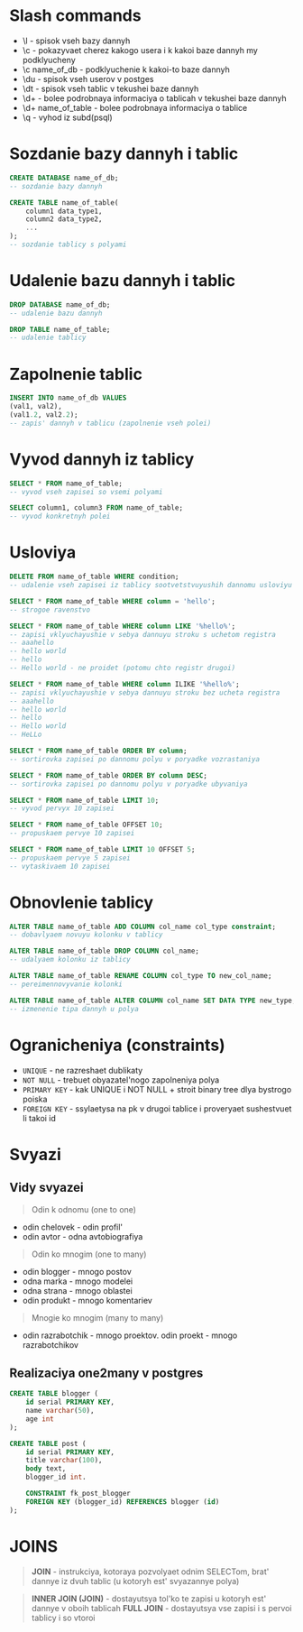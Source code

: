 # Slash commands
* \l - spisok vseh bazy dannyh
* \c - pokazyvaet cherez kakogo usera i k kakoi baze dannyh my podklyucheny
* \c name_of_db - podklyuchenie k kakoi-to baze dannyh
* \du - spisok vseh userov v postges
* \dt - spisok vseh tablic v tekushei baze dannyh
* \d+ - bolee podrobnaya informaciya o tablicah v tekushei baze dannyh
* \d+ name_of_table - bolee podrobnaya informaciya o tablice
* \q - vyhod iz subd(psql)

# Sozdanie bazy dannyh i tablic
```sql
CREATE DATABASE name_of_db;
-- sozdanie bazy dannyh
```

```sql
CREATE TABLE name_of_table(
    column1 data_type1,
    column2 data_type2,
    ...
);
-- sozdanie tablicy s polyami
```
# Udalenie bazu dannyh i tablic
```sql
DROP DATABASE name_of_db;
-- udalenie bazu dannyh
```

```sql
DROP TABLE name_of_table;
-- udalenie tablicy
```

# Zapolnenie tablic
```sql
INSERT INTO name_of_db VALUES
(val1, val2),
(val1.2, val2.2);
-- zapis' dannyh v tablicu (zapolnenie vseh polei)
```


# Vyvod dannyh iz tablicy
```sql
SELECT * FROM name_of_table;
-- vyvod vseh zapisei so vsemi polyami
```

```sql
SELECT column1, column3 FROM name_of_table;
-- vyvod konkretnyh polei
```

# Usloviya
```sql
DELETE FROM name_of_table WHERE condition;
-- udalenie vseh zapisei iz tablicy sootvetstvuyushih dannomu usloviyu
```

```sql
SELECT * FROM name_of_table WHERE column = 'hello';
-- strogoe ravenstvo
```

```sql
SELECT * FROM name_of_table WHERE column LIKE '%hello%';
-- zapisi vklyuchayushie v sebya dannuyu stroku s uchetom registra
-- aaahello
-- hello world
-- hello
-- Hello world - ne proidet (potomu chto registr drugoi)
```

```sql
SELECT * FROM name_of_table WHERE column ILIKE '%hello%';
-- zapisi vklyuchayushie v sebya dannuyu stroku bez ucheta registra
-- aaahello
-- hello world
-- hello
-- Hello world
-- HeLLo
```

```sql
SELECT * FROM name_of_table ORDER BY column;
-- sortirovka zapisei po dannomu polyu v poryadke vozrastaniya
```


```sql
SELECT * FROM name_of_table ORDER BY column DESC;
-- sortirovka zapisei po dannomu polyu v poryadke ubyvaniya
```


```sql
SELECT * FROM name_of_table LIMIT 10;
-- vyvod pervyx 10 zapisei
```


```sql
SELECT * FROM name_of_table OFFSET 10;
-- propuskaem pervye 10 zapisei
```


```sql
SELECT * FROM name_of_table LIMIT 10 OFFSET 5;
-- propuskaem pervye 5 zapisei
-- vytaskivaem 10 zapisei
```

# Obnovlenie tablicy
```sql
ALTER TABLE name_of_table ADD COLUMN col_name col_type constraint;
-- dobavlyaem novuyu kolonku v tablicy
```

```sql
ALTER TABLE name_of_table DROP COLUMN col_name;
-- udalyaem kolonku iz tablicy
```

```sql
ALTER TABLE name_of_table RENAME COLUMN col_type TO new_col_name;
-- pereimennovyvanie kolonki
```

```sql
ALTER TABLE name_of_table ALTER COLUMN col_name SET DATA TYPE new_type;
-- izmenenie tipa dannyh u polya
```


# Ogranicheniya (constraints)
* `UNIQUE` - ne razreshaet dublikaty
* `NOT NULL` - trebuet obyazatel'nogo zapolneniya polya
* `PRIMARY KEY` - kak UNIQUE i NOT NULL + stroit binary tree dlya bystrogo poiska
* `FOREIGN KEY` - ssylaetysa na pk v drugoi tablice i proveryaet sushestvuet li takoi id



# Svyazi
## Vidy svyazei
> Odin k odnomu (one to one)
* odin chelovek - odin profil'
* odin avtor - odna avtobiografiya

> Odin ko mnogim (one to many)
* odin blogger - mnogo postov
* odna marka - mnogo modelei
* odna strana - mnogo oblastei
* odin produkt - mnogo komentariev

> Mnogie ko mnogim (many to many)
* odin razrabotchik - mnogo proektov. odin proekt - mnogo razrabotchikov


## Realizaciya one2many v postgres
```sql
CREATE TABLE blogger (
    id serial PRIMARY KEY,
    name varchar(50),
    age int
);

CREATE TABLE post (
    id serial PRIMARY KEY,
    title varchar(100),
    body text,
    blogger_id int.

    CONSTRAINT fk_post_blogger
    FOREIGN KEY (blogger_id) REFERENCES blogger (id)
);
```

# JOINS
> **JOIN** - instrukciya, kotoraya pozvolyaet odnim SELECTom, brat' 
dannye iz dvuh tablic (u kotoryh est' svyazannye polya)

> **INNER JOIN (JOIN)** - dostayutsya tol'ko te zapisi u kotoryh est' 
dannye v oboih tablicah
> **FULL JOIN** - dostayutsya vse zapisi i s pervoi tablicy i so vtoroi


